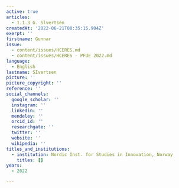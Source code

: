 ```yaml
---
active: true
articles:
  - 1.1.3 G. Slvertsen
createdAt: '2022-06-21T08:35:15.904Z'
exerpt: ''
firstname: Gunnar
issue:
  - content/issues/HCERES.md
  - content/issues/HCERES - PFUE 2022.md
language:
  - English
lastname: SIvertsen
picture: ''
picture_copyright: ''
reference: ''
social_channels:
  google_scholar: ''
  instagram: ''
  linkedin: ''
  mendeley: ''
  orcid_id: ''
  researchgate: ''
  twitter: ''
  website: ''
  wikipedia: ''
titles_and_institutions:
  - institution: Nordic Inst. for Studies in Innovation, Norway
    titles: []
years:
  - 2022

---
```

